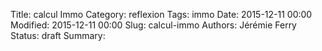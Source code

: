 Title: calcul Immo
Category: reflexion
Tags: immo
Date: 2015-12-11 00:00
Modified: 2015-12-11 00:00
Slug: calcul-immo
Authors: Jérémie Ferry
Status: draft
Summary:

## 
